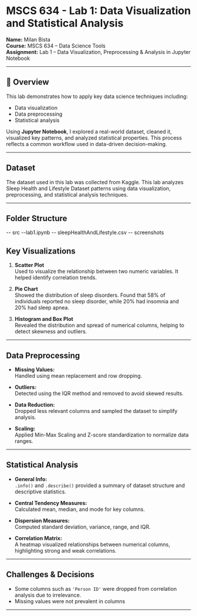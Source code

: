 # MSCS 634 - Lab 1: Data Visualization and Statistical Analysis

**Name:** Milan Bista  
**Course:** MSCS 634 – Data Science Tools  
**Assignment:** Lab 1 – Data Visualization, Preprocessing & Analysis in Jupyter Notebook

---

## 📘 Overview

This lab demonstrates how to apply key data science techniques including:

- Data visualization  
- Data preprocessing  
- Statistical analysis  

Using **Jupyter Notebook**, I explored a real-world dataset, cleaned it, visualized key patterns, and analyzed statistical properties. This process reflects a common workflow used in data-driven decision-making.

---

##  Dataset

The dataset used in this lab was collected from Kaggle. This lab analyzes Sleep Health and Lifestyle Dataset patterns using data visualization, preprocessing, and statistical analysis techniques.


---

## Folder Structure
 -- src
        --lab1.ipynb
 -- sleepHealthAndLifestyle.csv
 -- screenshots


##  Key Visualizations

1. **Scatter Plot**  
   Used to visualize the relationship between two numeric variables. It helped identify correlation trends.

2. **Pie Chart**  
   Showed the distribution of sleep disorders. Found that 58% of individuals reported no sleep disorder, while 20% had insomnia and 20% had sleep apnea.

3. **Histogram and Box Plot**  
   Revealed the distribution and spread of numerical columns, helping to detect skewness and outliers.

---

## Data Preprocessing

- **Missing Values:**  
  Handled using mean replacement and row dropping.

- **Outliers:**  
  Detected using the IQR method and removed to avoid skewed results.

- **Data Reduction:**  
  Dropped less relevant columns and sampled the dataset to simplify analysis.

- **Scaling:**  
  Applied Min-Max Scaling and Z-score standardization to normalize data ranges.

---

## Statistical Analysis

- **General Info:**  
  `.info()` and `.describe()` provided a summary of dataset structure and descriptive statistics.

- **Central Tendency Measures:**  
  Calculated mean, median, and mode for key columns.

- **Dispersion Measures:**  
  Computed standard deviation, variance, range, and IQR.

- **Correlation Matrix:**  
  A heatmap visualized relationships between numerical columns, highlighting strong and weak correlations.

---

## Challenges & Decisions

- Some columns such as `'Person ID'` were dropped from correlation analysis due to irrelevance.
- Missing values were not prevalent in columns

---


